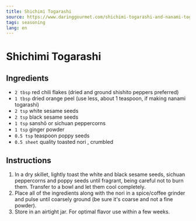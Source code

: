 ```yaml
---
title: Shichimi Togarashi
source: https://www.daringgourmet.com/shichimi-togarashi-and-nanami-togarashi-japanese-seven-spice-blend/
tags: seasoning
lang: en
---
```


# Shichimi Togarashi

## Ingredients

- `2 tbsp` red chili flakes (dried and ground shishito peppers preferred)
- `1 tbsp` dried orange peel (use less, about 1 teaspoon, if making nanami togarashi)
- `2 tsp` white sesame seeds
- `2 tsp` black sesame seeds
- `1 tsp` sanshō or sichuan peppercorns
- `1 tsp` ginger powder
- `0.5 tsp` teaspoon poppy seeds
- `0.5 sheet` quality toasted nori , crumbled

## Instructions

1. In a dry skillet, lightly toast the white and black sesame seeds, sichuan peppercorns and poppy seeds until fragrant, being careful not to burn them. Transfer to a bowl and let them cool completely.
1. Place all of the ingredients along with the nori in a spice/coffee grinder and pulse until coarsely ground (be sure it's coarse and not a fine powder).
1. Store in an airtight jar. For optimal flavor use within a few weeks.
